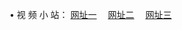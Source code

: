 &#8226; 视 频 小 站：
<a href="http://266.info.tm/" target="_blank">网址一</a>
　<a href="http://225.port25.biz/" target="_blank">网址二</a>
　<a href="http://qq404.cf/" target="_blank">网址三</a>
　<br />
